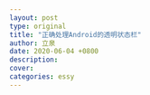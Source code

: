 ```yaml
---
layout: post
type: original
title: "正确处理Android的透明状态栏"
author: 立泉
date: 2020-06-04 +0800
description: 
cover: 
categories: essy
---
```

